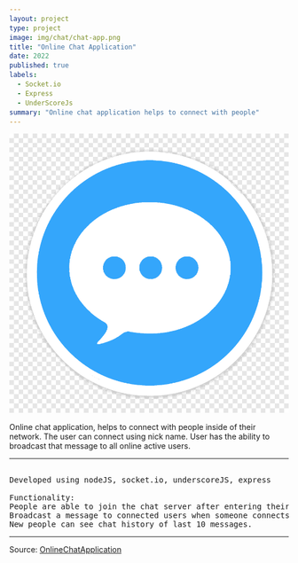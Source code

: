 ```yaml
---
layout: project
type: project
image: img/chat/chat-app.png
title: "Online Chat Application"
date: 2022
published: true
labels:
  - Socket.io
  - Express
  - UnderScoreJs
summary: "Online chat application helps to connect with people"
---
```


<img class="img-fluid" src="../img/chat/chat-app.png">

Online chat application, helps to connect with people inside of their network. The user can connect using nick name. User has the ability to broadcast that message to all online active users.

<hr>

<pre>

Developed using nodeJS, socket.io, underscoreJS, express

Functionality:
People are able to join the chat server after entering their nick name
Broadcast a message to connected users when someone connects or disconnects
New people can see chat history of last 10 messages.
</pre>

<hr>

Source: <a href="https://github.com"><i class="large github icon "></i>OnlineChatApplication</a>
